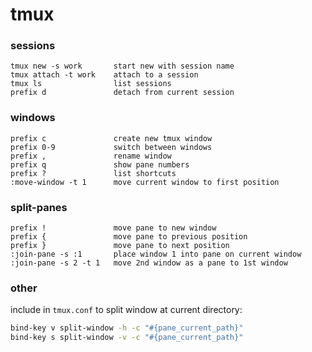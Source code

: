 # tmux
### sessions
```
tmux new -s work       start new with session name
tmux attach -t work    attach to a session
tmux ls                list sessions
prefix d               detach from current session
```

### windows
```
prefix c               create new tmux window
prefix 0-9             switch between windows
prefix ,               rename window
prefix q               show pane numbers
prefix ?               list shortcuts
:move-window -t 1      move current window to first position
```

### split-panes
```
prefix !               move pane to new window
prefix {               move pane to previous position
prefix }               move pane to next position
:join-pane -s :1       place window 1 into pane on current window
:join-pane -s 2 -t 1   move 2nd window as a pane to 1st window
```

### other
include in `tmux.conf` to split window at current directory:
```bash
bind-key v split-window -h -c "#{pane_current_path}"
bind-key s split-window -v -c "#{pane_current_path}"
```
